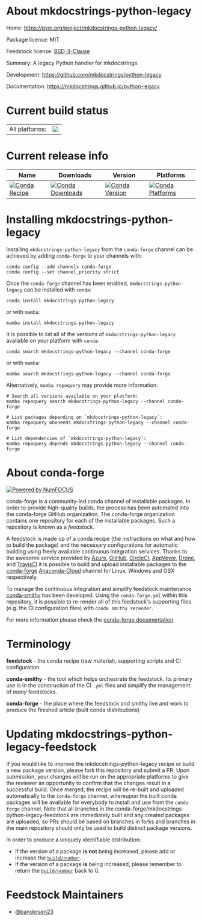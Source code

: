About mkdocstrings-python-legacy
================================

Home: https://pypi.org/project/mkdocstrings-python-legacy/

Package license: MIT

Feedstock license: [BSD-3-Clause](https://github.com/conda-forge/mkdocstrings-python-legacy-feedstock/blob/main/LICENSE.txt)

Summary: A legacy Python handler for mkdocstrings.

Development: https://github.com/mkdocstrings/python-legacy

Documentation: https://mkdocstrings.github.io/python-legacy

Current build status
====================


<table><tr><td>All platforms:</td>
    <td>
      <a href="https://dev.azure.com/conda-forge/feedstock-builds/_build/latest?definitionId=15693&branchName=main">
        <img src="https://dev.azure.com/conda-forge/feedstock-builds/_apis/build/status/mkdocstrings-python-legacy-feedstock?branchName=main">
      </a>
    </td>
  </tr>
</table>

Current release info
====================

| Name | Downloads | Version | Platforms |
| --- | --- | --- | --- |
| [![Conda Recipe](https://img.shields.io/badge/recipe-mkdocstrings--python--legacy-green.svg)](https://anaconda.org/conda-forge/mkdocstrings-python-legacy) | [![Conda Downloads](https://img.shields.io/conda/dn/conda-forge/mkdocstrings-python-legacy.svg)](https://anaconda.org/conda-forge/mkdocstrings-python-legacy) | [![Conda Version](https://img.shields.io/conda/vn/conda-forge/mkdocstrings-python-legacy.svg)](https://anaconda.org/conda-forge/mkdocstrings-python-legacy) | [![Conda Platforms](https://img.shields.io/conda/pn/conda-forge/mkdocstrings-python-legacy.svg)](https://anaconda.org/conda-forge/mkdocstrings-python-legacy) |

Installing mkdocstrings-python-legacy
=====================================

Installing `mkdocstrings-python-legacy` from the `conda-forge` channel can be achieved by adding `conda-forge` to your channels with:

```
conda config --add channels conda-forge
conda config --set channel_priority strict
```

Once the `conda-forge` channel has been enabled, `mkdocstrings-python-legacy` can be installed with `conda`:

```
conda install mkdocstrings-python-legacy
```

or with `mamba`:

```
mamba install mkdocstrings-python-legacy
```

It is possible to list all of the versions of `mkdocstrings-python-legacy` available on your platform with `conda`:

```
conda search mkdocstrings-python-legacy --channel conda-forge
```

or with `mamba`:

```
mamba search mkdocstrings-python-legacy --channel conda-forge
```

Alternatively, `mamba repoquery` may provide more information:

```
# Search all versions available on your platform:
mamba repoquery search mkdocstrings-python-legacy --channel conda-forge

# List packages depending on `mkdocstrings-python-legacy`:
mamba repoquery whoneeds mkdocstrings-python-legacy --channel conda-forge

# List dependencies of `mkdocstrings-python-legacy`:
mamba repoquery depends mkdocstrings-python-legacy --channel conda-forge
```


About conda-forge
=================

[![Powered by
NumFOCUS](https://img.shields.io/badge/powered%20by-NumFOCUS-orange.svg?style=flat&colorA=E1523D&colorB=007D8A)](https://numfocus.org)

conda-forge is a community-led conda channel of installable packages.
In order to provide high-quality builds, the process has been automated into the
conda-forge GitHub organization. The conda-forge organization contains one repository
for each of the installable packages. Such a repository is known as a *feedstock*.

A feedstock is made up of a conda recipe (the instructions on what and how to build
the package) and the necessary configurations for automatic building using freely
available continuous integration services. Thanks to the awesome service provided by
[Azure](https://azure.microsoft.com/en-us/services/devops/), [GitHub](https://github.com/),
[CircleCI](https://circleci.com/), [AppVeyor](https://www.appveyor.com/),
[Drone](https://cloud.drone.io/welcome), and [TravisCI](https://travis-ci.com/)
it is possible to build and upload installable packages to the
[conda-forge](https://anaconda.org/conda-forge) [Anaconda-Cloud](https://anaconda.org/)
channel for Linux, Windows and OSX respectively.

To manage the continuous integration and simplify feedstock maintenance
[conda-smithy](https://github.com/conda-forge/conda-smithy) has been developed.
Using the ``conda-forge.yml`` within this repository, it is possible to re-render all of
this feedstock's supporting files (e.g. the CI configuration files) with ``conda smithy rerender``.

For more information please check the [conda-forge documentation](https://conda-forge.org/docs/).

Terminology
===========

**feedstock** - the conda recipe (raw material), supporting scripts and CI configuration.

**conda-smithy** - the tool which helps orchestrate the feedstock.
                   Its primary use is in the construction of the CI ``.yml`` files
                   and simplify the management of *many* feedstocks.

**conda-forge** - the place where the feedstock and smithy live and work to
                  produce the finished article (built conda distributions)


Updating mkdocstrings-python-legacy-feedstock
=============================================

If you would like to improve the mkdocstrings-python-legacy recipe or build a new
package version, please fork this repository and submit a PR. Upon submission,
your changes will be run on the appropriate platforms to give the reviewer an
opportunity to confirm that the changes result in a successful build. Once
merged, the recipe will be re-built and uploaded automatically to the
`conda-forge` channel, whereupon the built conda packages will be available for
everybody to install and use from the `conda-forge` channel.
Note that all branches in the conda-forge/mkdocstrings-python-legacy-feedstock are
immediately built and any created packages are uploaded, so PRs should be based
on branches in forks and branches in the main repository should only be used to
build distinct package versions.

In order to produce a uniquely identifiable distribution:
 * If the version of a package **is not** being increased, please add or increase
   the [``build/number``](https://docs.conda.io/projects/conda-build/en/latest/resources/define-metadata.html#build-number-and-string).
 * If the version of a package **is** being increased, please remember to return
   the [``build/number``](https://docs.conda.io/projects/conda-build/en/latest/resources/define-metadata.html#build-number-and-string)
   back to 0.

Feedstock Maintainers
=====================

* [@bandersen23](https://github.com/bandersen23/)

